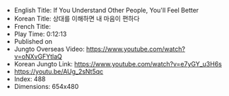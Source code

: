 * English Title: If You Understand Other People, You'll Feel Better
* Korean Title: 상대를 이해하면 내 마음이 편하다
* French Title: 
* Play Time: 0:12:13
* Published on 
* Jungto Overseas Video: https://www.youtube.com/watch?v=oNXvGFYtlaQ
* Korean Jungto Link: https://www.youtube.com/watch?v=e7yGY_u3H6s
* https://youtu.be/AUg_2sNt5qc
* Index: 488
* Dimensions: 654x480   